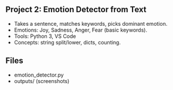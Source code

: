 ## Project 2: Emotion Detector from Text
- Takes a sentence, matches keywords, picks dominant emotion.
- Emotions: Joy, Sadness, Anger, Fear (basic keywords).
- Tools: Python 3, VS Code
- Concepts: string split/lower, dicts, counting.
## Files
- emotion_detector.py
- outputs/ (screenshots)
